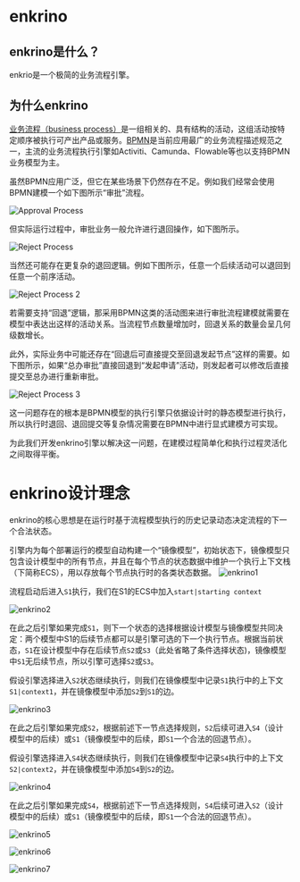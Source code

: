 # enkrino

## enkrino是什么？
enkrio是一个极简的业务流程引擎。

## 为什么enkrino

[业务流程（business process）](https://en.wikipedia.org/wiki/Business_process)是一组相关的、具有结构的活动，这组活动按特定顺序被执行可产出产品或服务。[BPMN](https://en.wikipedia.org/wiki/Business_Process_Model_and_Notation)是当前应用最广的业务流程描述规范之一，主流的业务流程执行引擎如Activiti、Camunda、Flowable等也以支持BPMN业务模型为主。

虽然BPMN应用广泛，但它在某些场景下仍然存在不足。例如我们经常会使用BPMN建模一个如下图所示“审批”流程。

![Approval Process](http://www.plantuml.com/plantuml/proxy?cache=no&src=https://raw.githubusercontent.com/nemoworks/enkrinojs/master/docs/diagrams/flow0.puml)

但实际运行过程中，审批业务一般允许进行退回操作，如下图所示。

![Reject Process](http://www.plantuml.com/plantuml/proxy?cache=no&src=https://raw.githubusercontent.com/nemoworks/enkrinojs/master/docs/diagrams/flow1.puml)

当然还可能存在更复杂的退回逻辑。例如下图所示，任意一个后续活动可以退回到任意一个前序活动。

![Reject Process 2](http://www.plantuml.com/plantuml/proxy?cache=no&src=https://raw.githubusercontent.com/nemoworks/enkrinojs/master/docs/diagrams/flow2.puml)


若需要支持“回退”逻辑，那采用BPMN这类的活动图来进行审批流程建模就需要在模型中表达出这样的活动关系。当流程节点数量增加时，回退关系的数量会呈几何级数增长。

此外，实际业务中可能还存在“回退后可直接提交至回退发起节点”这样的需要。如下图所示，如果“总办审批”直接回退到“发起申请”活动，则发起者可以修改后直接提交至总办进行重新审批。

![Reject Process 3](http://www.plantuml.com/plantuml/proxy?cache=no&src=https://raw.githubusercontent.com/nemoworks/enkrinojs/master/docs/diagrams/flow3.puml)

这一问题存在的根本是BPMN模型的执行引擎只依据设计时的静态模型进行执行，所以执行时退回、退回提交等复杂情况需要在BPMN中进行显式建模方可实现。

为此我们开发enkrino引擎以解决这一问题，在建模过程简单化和执行过程灵活化之间取得平衡。

# enkrino设计理念

enkrino的核心思想是在运行时基于流程模型执行的历史记录动态决定流程的下一个合法状态。

引擎内为每个部署运行的模型自动构建一个“镜像模型”，初始状态下，镜像模型只包含设计模型中的所有节点，并且在每个节点的状态数据中维护一个执行上下文栈（下简称ECS），用以存放每个节点执行时的各类状态数据。
![enkrino1](http://www.plantuml.com/plantuml/proxy?cache=no&src=https://raw.githubusercontent.com/nemoworks/enkrinojs/master/docs/diagrams/enkrino1.puml)

流程启动后进入`S1`执行，我们在S1的ECS中加入`start|starting context`

![enkrino2](http://www.plantuml.com/plantuml/proxy?cache=no&src=https://raw.githubusercontent.com/nemoworks/enkrinojs/master/docs/diagrams/enkrino2.puml)

在此之后引擎如果完成`S1`，则下一个状态的选择根据设计模型与镜像模型共同决定：两个模型中S1的后续节点都可以是引擎可选的下一个执行节点。根据当前状态，`S1`在设计模型中存在后续节点`S2`或`S3`（此处省略了条件选择状态)，镜像模型中`S1`无后续节点，所以引擎可选择`S2`或`S3`。

假设引擎选择进入`S2`状态继续执行，则我们在镜像模型中记录`S1`执行中的上下文`S1|context1`，并在镜像模型中添加`S2`到`S1`的边。



![enkrino3](http://www.plantuml.com/plantuml/proxy?cache=no&src=https://raw.githubusercontent.com/nemoworks/enkrinojs/master/docs/diagrams/enkrino3.puml)

在此之后引擎如果完成`S2`，根据前述下一节点选择规则，`S2`后续可进入`S4`（设计模型中的后续）或`S1`（镜像模型中的后续，即`S1`一个合法的回退节点）。

假设引擎选择进入`S4`状态继续执行，则我们在镜像模型中记录`S4`执行中的上下文`S2|context2`，并在镜像模型中添加`S4`到`S2`的边。

![enkrino4](http://www.plantuml.com/plantuml/proxy?cache=no&src=https://raw.githubusercontent.com/nemoworks/enkrinojs/master/docs/diagrams/enkrino4.puml)


在此之后引擎如果完成`S4`，根据前述下一节点选择规则，`S4`后续可进入`S2`（设计模型中的后续）或`S1`（镜像模型中的后续，即`S1`一个合法的回退节点）。


![enkrino5](http://www.plantuml.com/plantuml/proxy?cache=no&src=https://raw.githubusercontent.com/nemoworks/enkrinojs/master/docs/diagrams/enkrino5.puml)

![enkrino6](http://www.plantuml.com/plantuml/proxy?cache=no&src=https://raw.githubusercontent.com/nemoworks/enkrinojs/master/docs/diagrams/enkrino6.puml)

![enkrino7](http://www.plantuml.com/plantuml/proxy?cache=no&src=https://raw.githubusercontent.com/nemoworks/enkrinojs/master/docs/diagrams/enkrino7.puml)



